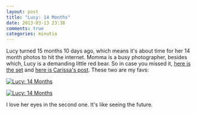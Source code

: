 ```yaml
---
layout: post
title: "Lucy: 14 Months"
date: 2013-03-13 23:38
comments: true
categories: minutia
---
```


Lucy turned 15 months 10 days ago, which means it's about time for her 14 month photos to hit the internet. Momma is a busy photographer, besides which, Lucy is a demanding little red bear. So in case you missed it, [here is the set](http://www.flickr.com/photos/carissabyers/sets/72157632957074285/with/8544200370/) and [here is Carissa's post](http://carissabyers.blogspot.com/2013/03/fourteen-months.html). These two are my favs:

[![Lucy: 14 Months](http://farm9.staticflickr.com/8106/8544200714_19821b1990_c.jpg)](http://www.flickr.com/photos/carissabyers/8544200714/)

[![Lucy: 14 Months](http://farm9.staticflickr.com/8531/8544200370_80d77dbcf6_c.jpg)](http://www.flickr.com/photos/carissabyers/8544200370/)

I love her eyes in the second one. It's like seeing the future.